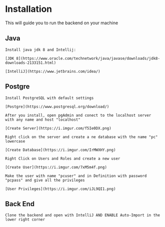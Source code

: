 # Installation

This will guide you to run the backend on your machine

## Java

	Install java jdk 8 and Intellij:
	
	[JDK 8](https://www.oracle.com/technetwork/java/javase/downloads/jdk8-downloads-2133151.html)
	
	[IntelliJ](https://www.jetbrains.com/idea/)
	
## Postgre

	Install PostgreSQL with default settings

	[Postgre](https://www.postgresql.org/download/)
	
	After you install, open pgAdmin and conect to the localhost server with any name and host "localhost"

	[Create Server](https://i.imgur.com/f5Ie0DX.png)
	
	Right click on the server and create a ne database with the name "pc" lowercase
	
	[Create Database](https://i.imgur.com/IrMWXHY.png)
	
	Right Click on Users and Roles and create a new user
	
	[Create User](https://i.imgur.com/7xM5m4f.png)
	
	Make the user with name "pcuser" and in Definition with password "pcpass" and give all the privileges
	
	[User Privileges](https://i.imgur.com/iJL9QI1.png)

## Back End

	Clone the backend and open with IntelliJ AND ENABLE Auto-Import in the lower right corner